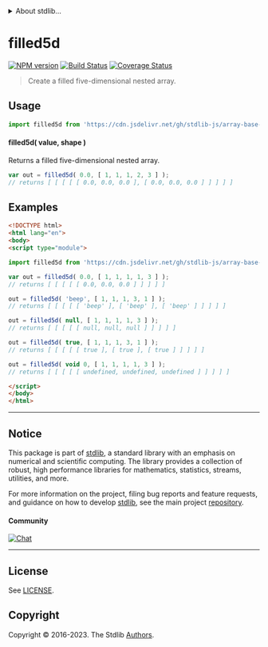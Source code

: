 <!--

@license Apache-2.0

Copyright (c) 2023 The Stdlib Authors.

Licensed under the Apache License, Version 2.0 (the "License");
you may not use this file except in compliance with the License.
You may obtain a copy of the License at

   http://www.apache.org/licenses/LICENSE-2.0

Unless required by applicable law or agreed to in writing, software
distributed under the License is distributed on an "AS IS" BASIS,
WITHOUT WARRANTIES OR CONDITIONS OF ANY KIND, either express or implied.
See the License for the specific language governing permissions and
limitations under the License.

-->


<details>
  <summary>
    About stdlib...
  </summary>
  <p>We believe in a future in which the web is a preferred environment for numerical computation. To help realize this future, we've built stdlib. stdlib is a standard library, with an emphasis on numerical and scientific computation, written in JavaScript (and C) for execution in browsers and in Node.js.</p>
  <p>The library is fully decomposable, being architected in such a way that you can swap out and mix and match APIs and functionality to cater to your exact preferences and use cases.</p>
  <p>When you use stdlib, you can be absolutely certain that you are using the most thorough, rigorous, well-written, studied, documented, tested, measured, and high-quality code out there.</p>
  <p>To join us in bringing numerical computing to the web, get started by checking us out on <a href="https://github.com/stdlib-js/stdlib">GitHub</a>, and please consider <a href="https://opencollective.com/stdlib">financially supporting stdlib</a>. We greatly appreciate your continued support!</p>
</details>

# filled5d

[![NPM version][npm-image]][npm-url] [![Build Status][test-image]][test-url] [![Coverage Status][coverage-image]][coverage-url] <!-- [![dependencies][dependencies-image]][dependencies-url] -->

> Create a filled five-dimensional nested array.

<!-- Section to include introductory text. Make sure to keep an empty line after the intro `section` element and another before the `/section` close. -->

<section class="intro">

</section>

<!-- /.intro -->

<!-- Package usage documentation. -->



<section class="usage">

## Usage

```javascript
import filled5d from 'https://cdn.jsdelivr.net/gh/stdlib-js/array-base-filled5d@esm/index.mjs';
```

#### filled5d( value, shape )

Returns a filled five-dimensional nested array.

```javascript
var out = filled5d( 0.0, [ 1, 1, 1, 2, 3 ] );
// returns [ [ [ [ [ 0.0, 0.0, 0.0 ], [ 0.0, 0.0, 0.0 ] ] ] ] ]
```

</section>

<!-- /.usage -->

<!-- Package usage notes. Make sure to keep an empty line after the `section` element and another before the `/section` close. -->

<section class="notes">

</section>

<!-- /.notes -->

<!-- Package usage examples. -->

<section class="examples">

## Examples

<!-- eslint no-undef: "error" -->

```html
<!DOCTYPE html>
<html lang="en">
<body>
<script type="module">

import filled5d from 'https://cdn.jsdelivr.net/gh/stdlib-js/array-base-filled5d@esm/index.mjs';

var out = filled5d( 0.0, [ 1, 1, 1, 1, 3 ] );
// returns [ [ [ [ [ 0.0, 0.0, 0.0 ] ] ] ] ]

out = filled5d( 'beep', [ 1, 1, 1, 3, 1 ] );
// returns [ [ [ [ [ 'beep' ], [ 'beep' ], [ 'beep' ] ] ] ] ]

out = filled5d( null, [ 1, 1, 1, 1, 3 ] );
// returns [ [ [ [ [ null, null, null ] ] ] ] ]

out = filled5d( true, [ 1, 1, 1, 3, 1 ] );
// returns [ [ [ [ [ true ], [ true ], [ true ] ] ] ] ]

out = filled5d( void 0, [ 1, 1, 1, 1, 3 ] );
// returns [ [ [ [ [ undefined, undefined, undefined ] ] ] ] ]

</script>
</body>
</html>
```

</section>

<!-- /.examples -->

<!-- Section to include cited references. If references are included, add a horizontal rule *before* the section. Make sure to keep an empty line after the `section` element and another before the `/section` close. -->

<section class="references">

</section>

<!-- /.references -->

<!-- Section for related `stdlib` packages. Do not manually edit this section, as it is automatically populated. -->

<section class="related">

</section>

<!-- /.related -->

<!-- Section for all links. Make sure to keep an empty line after the `section` element and another before the `/section` close. -->


<section class="main-repo" >

* * *

## Notice

This package is part of [stdlib][stdlib], a standard library with an emphasis on numerical and scientific computing. The library provides a collection of robust, high performance libraries for mathematics, statistics, streams, utilities, and more.

For more information on the project, filing bug reports and feature requests, and guidance on how to develop [stdlib][stdlib], see the main project [repository][stdlib].

#### Community

[![Chat][chat-image]][chat-url]

---

## License

See [LICENSE][stdlib-license].


## Copyright

Copyright &copy; 2016-2023. The Stdlib [Authors][stdlib-authors].

</section>

<!-- /.stdlib -->

<!-- Section for all links. Make sure to keep an empty line after the `section` element and another before the `/section` close. -->

<section class="links">

[npm-image]: http://img.shields.io/npm/v/@stdlib/array-base-filled5d.svg
[npm-url]: https://npmjs.org/package/@stdlib/array-base-filled5d

[test-image]: https://github.com/stdlib-js/array-base-filled5d/actions/workflows/test.yml/badge.svg?branch=v0.1.0
[test-url]: https://github.com/stdlib-js/array-base-filled5d/actions/workflows/test.yml?query=branch:v0.1.0

[coverage-image]: https://img.shields.io/codecov/c/github/stdlib-js/array-base-filled5d/main.svg
[coverage-url]: https://codecov.io/github/stdlib-js/array-base-filled5d?branch=main

<!--

[dependencies-image]: https://img.shields.io/david/stdlib-js/array-base-filled5d.svg
[dependencies-url]: https://david-dm.org/stdlib-js/array-base-filled5d/main

-->

[chat-image]: https://img.shields.io/gitter/room/stdlib-js/stdlib.svg
[chat-url]: https://app.gitter.im/#/room/#stdlib-js_stdlib:gitter.im

[stdlib]: https://github.com/stdlib-js/stdlib

[stdlib-authors]: https://github.com/stdlib-js/stdlib/graphs/contributors

[umd]: https://github.com/umdjs/umd
[es-module]: https://developer.mozilla.org/en-US/docs/Web/JavaScript/Guide/Modules

[deno-url]: https://github.com/stdlib-js/array-base-filled5d/tree/deno
[umd-url]: https://github.com/stdlib-js/array-base-filled5d/tree/umd
[esm-url]: https://github.com/stdlib-js/array-base-filled5d/tree/esm
[branches-url]: https://github.com/stdlib-js/array-base-filled5d/blob/main/branches.md

[stdlib-license]: https://raw.githubusercontent.com/stdlib-js/array-base-filled5d/main/LICENSE

</section>

<!-- /.links -->

